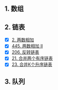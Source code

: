 
## 1. 数组

## 2. 链表

- [x] [2. 两数相加](https://leetcode.cn/problems/add-two-numbers/?favorite=2cktkvj)
- [x] [445. 两数相加 II](https://leetcode.cn/problems/add-two-numbers-ii/)
- [x] [206. 反转链表](https://leetcode.cn/problems/reverse-linked-list/)
- [x] [21. 合并两个有序链表](https://leetcode.cn/problems/merge-two-sorted-lists/)
- [x] [23. 合并K个升序链表](https://leetcode.cn/problems/merge-k-sorted-lists/)

## 3. 队列
